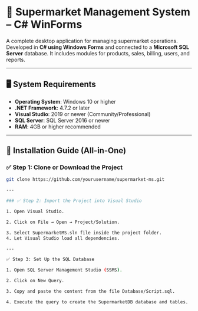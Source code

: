 # 🛒 Supermarket Management System – C# WinForms

A complete desktop application for managing supermarket operations. Developed in **C# using Windows Forms** and connected to a 
**Microsoft SQL Server** database. It includes modules for products, sales, billing, users, and reports.

---

## 🖥️ System Requirements

- **Operating System**: Windows 10 or higher
- **.NET Framework**: 4.7.2 or later
- **Visual Studio**: 2019 or newer (Community/Professional)
- **SQL Server**: SQL Server 2016 or newer
- **RAM**: 4GB or higher recommended

---

## 🔧 Installation Guide (All-in-One)

### ✅ Step 1: Clone or Download the Project

```bash
git clone https://github.com/yourusername/supermarket-ms.git

---

### ✅ Step 2: Import the Project into Visual Studio

1. Open Visual Studio.

2. Click on File → Open → Project/Solution.

3. Select SupermarketMS.sln file inside the project folder.
4. Let Visual Studio load all dependencies.

---

✅ Step 3: Set Up the SQL Database

1. Open SQL Server Management Studio (SSMS).

2. Click on New Query.

3. Copy and paste the content from the file Database/Script.sql.

4. Execute the query to create the SupermarketDB database and tables.

